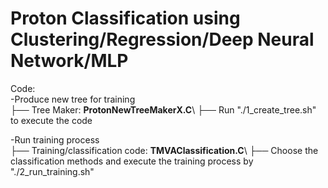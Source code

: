 # Proton Classification using Clustering/Regression/Deep Neural Network/MLP

Code:<br/>
-Produce new tree for training\
├── Tree Maker: **ProtonNewTreeMakerX.C**\\
├── Run "./1_create_tree.sh" to execute the code
 
-Run training process\
├── Training/classification code: **TMVAClassification.C**\\
├── Choose the classification methods and execute the training process by "./2_run_training.sh" 

